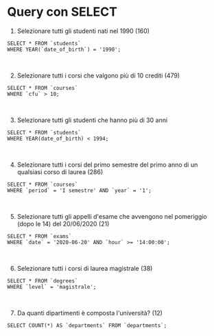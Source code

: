 # Query con SELECT

1. Selezionare tutti gli studenti nati nel 1990 (160)

```
SELECT * FROM `students`
WHERE YEAR(`date_of_birth`) = '1990';
```
<br>

2. Selezionare tutti i corsi che valgono più di 10 crediti (479)

```
SELECT * FROM `courses`
WHERE `cfu` > 10;
```
<br>

3. Selezionare tutti gli studenti che hanno più di 30 anni

```
SELECT * FROM `students`
WHERE YEAR(date_of_birth) < 1994;
```
<br>

4. Selezionare tutti i corsi del primo semestre del primo anno di un qualsiasi corso di laurea (286)

```
SELECT * FROM `courses` 
WHERE `period` = 'I semestre' AND `year` = '1';
```
<br>

5. Selezionare tutti gli appelli d'esame che avvengono nel pomeriggio (dopo le 14) del 20/06/2020 (21)

```
SELECT * FROM `exams` 
WHERE `date` = '2020-06-20' AND `hour` >= '14:00:00';
```
<br>

6. Selezionare tutti i corsi di laurea magistrale (38)

```
SELECT * FROM `degrees`
WHERE `level` = 'magistrale';
```
<br>

7. Da quanti dipartimenti è composta l'università? (12)

```
SELECT COUNT(*) AS `departments` FROM `departments`;
```